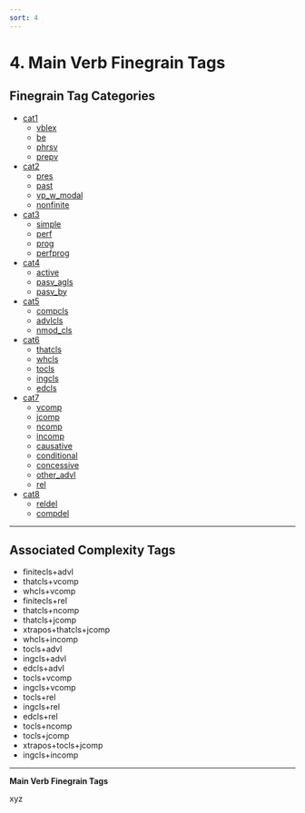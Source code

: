 ```yaml
---
sort: 4
---
```


# 4. Main Verb Finegrain Tags

## Finegrain Tag Categories

- [cat1](4_cat1)
	- [vblex](4_cat1.md#4-1-1-vblex-(xyz))
	- [be](4_cat1.md#4-1-2-be-(xyz))
	- [phrsv](4_cat1.md#4-1-3-phrsv-(xyz))
	- [prepv](4_cat1.md#4-1-4-prepv-(xyz))
- [cat2](4_cat2) 
	- [pres](4_cat2.md#4-2-1-pres-(xyz))
	- [past](4_cat2.md#4-2-2-past-(xyz))
	- [vp_w_modal](4_cat2.md#4-2-3-vp_w_modal-(xyz))
	- [nonfinite](4_cat2.md#4-2-4-nonfinite-(xyz))
- [cat3](4_cat3)
	- [simple](4_cat3.md#4-3-1-simple-(xyz))
	- [perf](4_cat3.md#4-3-2-perf-(xyz))
	- [prog](4_cat3.md#4-3-3-prog-(xyz))
	- [perfprog](4_cat3.md#4-3-4-perfprog-(xyz))
- [cat4](4_cat4)
	- [active](4_cat4.md#4-4-1-active-(xyz))
	- [pasv_agls](4_cat4.md#4-4-2-pasv_agls-(xyz))
	- [pasv_by](4_cat4.md#4-4-3-pasv_by-(xyz))
- [cat5](4_cat5)
	- [compcls](4_cat5.md#4-5-1-compcls-(xyz))
	- [advlcls](4_cat5.md#4-5-2-advlcls-(xyz))
	- [nmod_cls](4_cat5.md#4-5-3-nmod_cls-(xyz))
- [cat6](4_cat6)
	- [thatcls](4_cat6.md#4-6-1-thatcls-(xyz))
	- [whcls](4_cat6.md#4-6-2-whcls-(xyz))
	- [tocls](4_cat6.md#4-6-3-tocls-(xyz))
	- [ingcls](4_cat6.md#4-6-4-ingcls-(xyz))
	- [edcls](4_cat6.md#4-6-5-edcls-(xyz))
- [cat7](4_cat7)
	- [vcomp](4_cat7.md#4-7-1-vcomp-(xyz))
	- [jcomp](4_cat7.md#4-7-2-jcomp-(xyz))
	- [ncomp](4_cat7.md#4-7-3-ncomp-(xyz))
	- [incomp](4_cat7.md#4-7-4-incomp-(xyz))
	- [causative](4_cat7.md#4-7-5-causative-(xyz))
	- [conditional](4_cat7.md#4-7-6-conditional-(xyz))
	- [concessive](4_cat7.md#4-7-7-concessive-(xyz))
	- [other_advl](4_cat7.md#4-7-8-other_advl-(xyz))
	- [rel](4_cat7.md#4-7-9-rel-(xyz))
- [cat8](4_cat8)
	- [reldel](4_cat8.md#4-8-1-reldel-(xyz))
	- [compdel](4_cat8.md#4-8-2-compdel-(xyz))


---
## Associated Complexity Tags

- finitecls+advl
- thatcls+vcomp
- whcls+vcomp
- finitecls+rel
- thatcls+ncomp
- thatcls+jcomp
- xtrapos+thatcls+jcomp
- whcls+incomp
- tocls+advl
- ingcls+advl
- edcls+advl
- tocls+vcomp
- ingcls+vcomp
- tocls+rel
- ingcls+rel
- edcls+rel
- tocls+ncomp
- tocls+jcomp
- xtrapos+tocls+jcomp
- ingcls+incomp

---

**Main Verb Finegrain Tags**

xyz